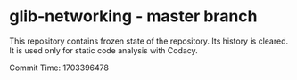 # glib-networking - master branch

This repository contains frozen state of the repository.
Its history is cleared. It is used only for static code
analysis with Codacy.

Commit Time: 1703396478